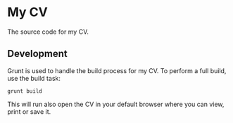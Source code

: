 # My CV

The source code for my CV.

## Development

Grunt is used to handle the build process for my CV. To perform a full build, use the build task:

```
grunt build
```

This will run also open the CV in your default browser where you can view, print or save it.
